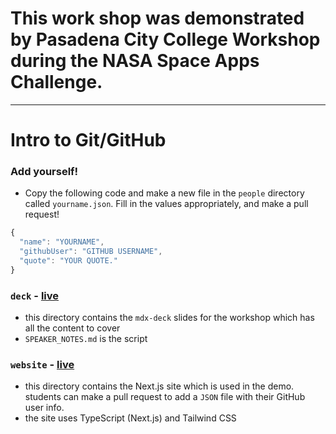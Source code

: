 # This work shop was demonstrated by Pasadena City College Workshop during the NASA Space Apps Challenge.

---

# Intro to Git/GitHub

### Add yourself!

- Copy the following code and make a new file in the `people` directory called `yourname.json`. Fill in the values appropriately, and make a pull request!
```js
{
  "name": "YOURNAME",
  "githubUser": "GITHUB USERNAME",
  "quote": "YOUR QUOTE."
}
```

### `deck` - [live](https://git-workshop-deck-bb5cwo51i-eilla1.vercel.app/#0)

- this directory contains the `mdx-deck` slides for the workshop which has all the content to cover
- `SPEAKER_NOTES.md` is the script

### `website` - [live](https://codeday.vercel.app)

- this directory contains the Next.js site which is used in the demo. students can make a pull request to add a `JSON` file with their GitHub user info.
- the site uses TypeScript (Next.js) and Tailwind CSS
